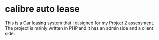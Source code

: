 # calibre auto lease
  This is a Car leasing system that i designed for my Project 2 assessment. The project is mainly written in PHP and it has an admin side and a client side.
